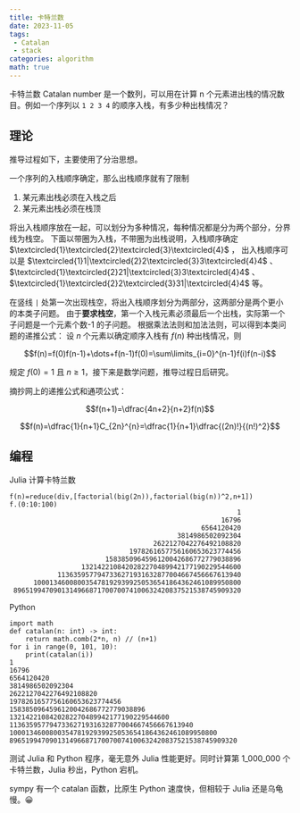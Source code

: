 ```yaml
---
title: 卡特兰数
date: 2023-11-05
tags:
 - Catalan
 - stack
categories: algorithm
math: true
---
```


卡特兰数 Catalan number 是一个数列，可以用在计算 n 个元素进出栈的情况数目。例如一个序列以 `1 2 3 4` 的顺序入栈，有多少种出栈情况？

<!--more-->

## 理论

推导过程如下，主要使用了分治思想。

一个序列的入栈顺序确定，那么出栈顺序就有了限制

1. 某元素出栈必须在入栈之后
2. 某元素出栈必须在栈顶

将出入栈顺序放在一起，可以划分为多种情况，每种情况都是分为两个部分，分界线为栈空。
下面以带圈为入栈，不带圈为出栈说明，入栈顺序确定
$\textcircled{1}\textcircled{2}\textcircled{3}\textcircled{4}$
，
出入栈顺序可以是
$\textcircled{1}1|\textcircled{2}2\textcircled{3}3\textcircled{4}4$
、
$\textcircled{1}\textcircled{2}21|\textcircled{3}3\textcircled{4}4$
、
$\textcircled{1}\textcircled{2}2\textcircled{3}31|\textcircled{4}4$
等。

在竖线 `|` 处第一次出现栈空，将出入栈顺序划分为两部分，这两部分是两个更小的本类子问题。
由于**要求栈空**，第一个入栈元素必须最后一个出栈，实际第一个子问题是一个元素个数-1 的子问题。
根据乘法法则和加法法则，可以得到本类问题的递推公式：
设 $n$ 个元素以确定顺序入栈有 $f(n)$ 种出栈情况，则

$$f(n)=f(0)f(n-1)+\dots+f(n-1)f(0)=\sum\limits_{i=0}^{n-1}f(i)f(n-i)$$

规定 $f(0)=1$ 且 $n\ge1$，接下来是数学问题，推导过程日后研究。

摘抄网上的递推公式和通项公式：

$$f(n+1)=\dfrac{4n+2}{n+2}f(n)$$

$$f(n)=\dfrac{1}{n+1}C_{2n}^{n}=\dfrac{1}{n+1}\dfrac{(2n)!}{(n!)^2}$$

## 编程

Julia 计算卡特兰数

```
f(n)=reduce(div,[factorial(big(2n)),factorial(big(n))^2,n+1])
f.(0:10:100)
                                                         1
                                                     16796
                                                6564120420
                                          3814986502092304
                                    2622127042276492108820
                              1978261657756160653623774456
                        1583850964596120042686772779038896
                  1321422108420282270489942177190229544600
            1136359577947336271931632877004667456667613940
      1000134600800354781929399250536541864362461089950800
 896519947090131496687170070074100632420837521538745909320
```

Python

```
import math
def catalan(n: int) -> int:
	return math.comb(2*n, n) // (n+1)
for i in range(0, 101, 10):
	print(catalan(i))
1
16796
6564120420
3814986502092304
2622127042276492108820
1978261657756160653623774456
1583850964596120042686772779038896
1321422108420282270489942177190229544600
1136359577947336271931632877004667456667613940
1000134600800354781929399250536541864362461089950800
896519947090131496687170070074100632420837521538745909320
```

测试 Julia 和 Python 程序，毫无意外 Julia 性能更好。同时计算第 1_000_000 个卡特兰数，Julia 秒出，Python 宕机。

sympy 有一个 catalan 函数，比原生 Python 速度快，但相较于 Julia 还是乌龟慢。😀
